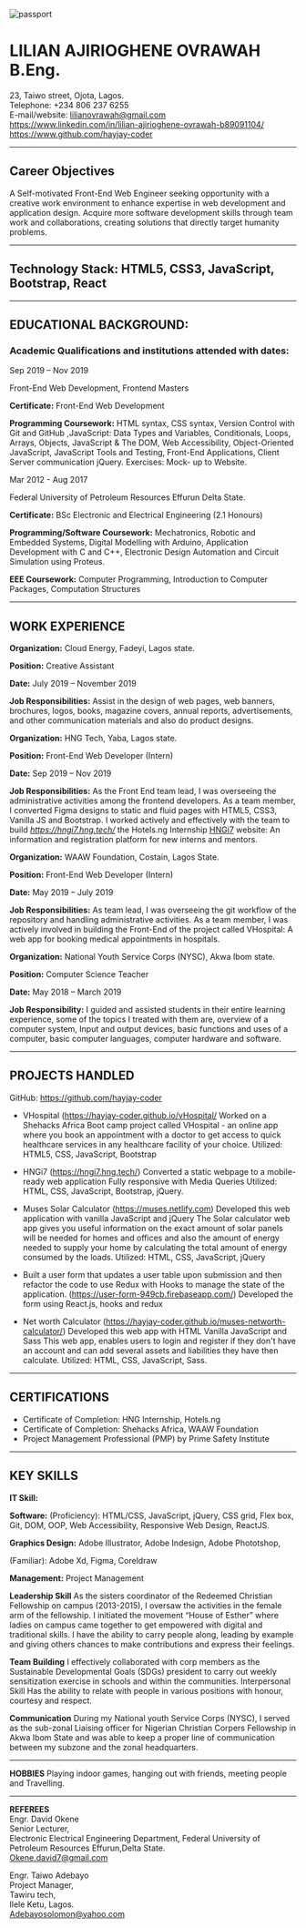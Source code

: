  <!-- Contact Information -->
 ![passport](https://res.cloudinary.com/dzfz6iwon/image/upload/v1575465219/20190315-115303_p2_loawze.jpg)
# **LILIAN AJIRIOGHENE OVRAWAH** B.Eng.
23, Taiwo street, Ojota, Lagos.  
Telephone: +234 806 237 6255  
E-mail/website: lilianovrawah@gmail.com  
https://www.linkedin.com/in/lilian-ajirioghene-ovrawah-b89091104/   
https://www.github.com/hayjay-coder

---
<!-- Career Objective -->
## Career Objectives

A Self-motivated Front-End Web Engineer seeking opportunity with a creative work environment to enhance expertise in web development and application design. Acquire more software development skills through team work and collaborations, creating solutions that directly target humanity problems.

---
<!-- Stack -->
## **Technology Stack:** HTML5, CSS3, JavaScript, Bootstrap, React
---
<!-- Educational Background -->
## **EDUCATIONAL BACKGROUND:**

### **Academic Qualifications and institutions attended with dates:**
Sep 2019 – Nov 2019	

Front-End Web Development, Frontend Masters

**Certificate:** Front-End Web Development 

**Programming Coursework:** HTML syntax, CSS syntax, Version Control with Git and GitHub ,JavaScript: Data Types and Variables, Conditionals, Loops, Arrays, Objects, JavaScript & The DOM, Web Accessibility, Object-Oriented JavaScript, JavaScript Tools and Testing, Front-End Applications, Client Server communication jQuery. Exercises: Mock- up to Website.

Mar 2012 - Aug 2017	

Federal University of Petroleum Resources Effurun Delta State. 

**Certificate:** BSc Electronic and Electrical Engineering (2.1 Honours) 

**Programming/Software Coursework:** Mechatronics, Robotic and Embedded Systems, Digital Modelling with Arduino, Application Development with C and C++, Electronic Design Automation and Circuit Simulation using Proteus.

**EEE Coursework:** Computer Programming, Introduction to Computer Packages, Computation Structures

--- 
<!-- Work Experience -->
## **WORK EXPERIENCE**
**Organization:**	Cloud Energy, Fadeyi,  Lagos state.

**Position:**	Creative Assistant

**Date:**	July 2019 – November 2019 

**Job Responsibilities:**	Assist in the design of web pages, web banners, brochures, logos, books, magazine covers, annual reports, advertisements, and other communication materials and also do product designs.

**Organization:**	HNG Tech, Yaba, Lagos state.
 
**Position:** Front-End Web Developer (Intern)

**Date:** Sep 2019 – Nov 2019 

**Job Responsibilities:** As the Front End team lead, I was overseeing the administrative activities among the frontend developers.
As a team member, I converted Figma designs to static and fluid pages with HTML5, CSS3, Vanilla JS and Bootstrap. I worked actively and effectively with the team to build *https://hngi7.hng.tech/* the Hotels.ng Internship [HNGi7](https://hngi7.hng.tech/ "hnginternship") website: An information and registration platform for new interns and mentors.
 
**Organization:** WAAW Foundation, Costain, Lagos State.

**Position:** Front-End Web Developer (Intern) 

**Date:** May 2019 – July 2019 

**Job Responsibilities:** As team lead, I was overseeing the git workflow of the repository and handling administrative activities.
As a team member, I was actively involved in building the Front-End of the project       called VHospital: A web app for booking medical appointments in hospitals.
 
**Organization:** National Youth Service Corps (NYSC), Akwa Ibom state.

**Position:** Computer Science Teacher

**Date:** May 2018 – March 2019

**Job Responsibility:**	I guided and assisted students in their entire learning experience, some of the topics I treated with them are, overview of a computer system, Input and output devices, basic functions and uses of a computer, basic computer languages, computer hardware and software.

---
<!-- Projects Handled -->
## **PROJECTS HANDLED**

GitHub: https://github.com/hayjay-coder

- VHospital (https://hayjay-coder.github.io/vHospital/ Worked on a Shehacks Africa Boot camp project called VHospital - an online app where you book an appointment with a doctor to get access to quick healthcare services in any healthcare facility of your choice. Utilized: HTML5, CSS, JavaScript, Bootstrap

- HNGi7 (https://hngi7.hng.tech/)
Converted a static webpage to a mobile-ready web application 
Fully responsive with Media Queries
Utilized: HTML, CSS, JavaScript, Bootstrap, jQuery.

- Muses Solar Calculator (https://muses.netlify.com)
Developed this web application with vanilla JavaScript and jQuery
The Solar calculator web app gives you useful information on the exact amount of solar panels will be needed for homes and offices and also the amount of energy needed to supply your home by calculating the total amount of energy consumed by the loads.
Utilized: HTML, CSS, JavaScript, jQuery

- Built a user form that updates a user table upon submission and then refactor the code to use Redux with Hooks to manage the state of the application. (https://user-form-949cb.firebaseapp.com/)
Developed the form using React.js, hooks and redux

- Net worth Calculator (https://hayjay-coder.github.io/muses-networth-calculator/)
Developed this web app with HTML Vanilla JavaScript and Sass 
This web app, enables users to login and register if they don't have an account and can add several assets and liabilities they have then calculate.
Utilized: HTML, CSS, JavaScript, Sass.

---
<!-- Certifications -->
## **CERTIFICATIONS**

- Certificate of Completion: HNG Internship, Hotels.ng
- Certificate of Completion: Shehacks Africa, WAAW Foundation
- Project Management Professional (PMP) by Prime Safety Institute

---
<!-- Skills -->
## **KEY SKILLS**

**IT Skill:**

**Software:** (Proficiency): HTML/CSS, JavaScript, jQuery, CSS grid, Flex box, Git, DOM, OOP, Web Accessibility, Responsive Web Design, ReactJS.

**Graphics Design:** Adobe Illustrator, Adobe Indesign, Adobe Phototshop, 

(Familiar): Adobe Xd, Figma, Coreldraw 

**Management:** Project Management

**Leadership Skill**
As the sisters coordinator of the Redeemed Christian Fellowship on campus (2013-2015), I oversaw the activities in the female arm of the fellowship. I initiated the movement “House of Esther” where ladies on campus came together to get empowered with digital and traditional skills. I have the ability to carry people along, leading by example and giving others chances to make contributions and express their feelings.

**Team Building**
I effectively collaborated with corp members as the Sustainable Developmental Goals (SDGs) president to carry out weekly sensitization exercise in schools and within the communities. 
Interpersonal Skill
Has the ability to relate with people in various positions with honour, courtesy and respect.

**Communication**
During my National youth Service Corps (NYSC), I served as the sub-zonal Liaising officer for Nigerian Christian Corpers Fellowship in Akwa Ibom State and was able to keep a proper line of communication between my subzone and the zonal headquarters.

---
<!-- Hobbies -->
**HOBBIES**	Playing indoor games, hanging out with friends, meeting people and Travelling.

 ---
 <!-- Referees -->
**REFEREES**<br>
Engr. David Okene<br>
Senior Lecturer,<br>
Electronic Electrical Engineering Department, Federal University of Petroleum Resources Effurun,Delta State.<br>
Okene.david7@gmail.com
 
Engr. Taiwo Adebayo <br>
Project Manager,<br>
Tawiru tech,<br>
Ilele Ketu, Lagos.<br>               Adebayosolomon@yahoo.com
